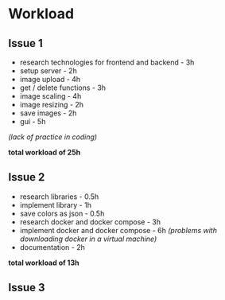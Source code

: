 # Workload

## Issue 1

* research technologies for frontend and backend - 3h
* setup server - 2h
* image upload - 4h
* get / delete functions - 3h
* image scaling - 4h
* image resizing - 2h
* save images - 2h
* gui - 5h

_(lack of practice in coding)_

**total workload of 25h**

## Issue 2

* research libraries - 0.5h
* implement library - 1h
* save colors as json - 0.5h
* research docker and docker compose - 3h
* implement docker and docker compose - 6h _(problems with downloading docker in a virtual machine)_
* documentation - 2h

**total workload of 13h**

## Issue 3
